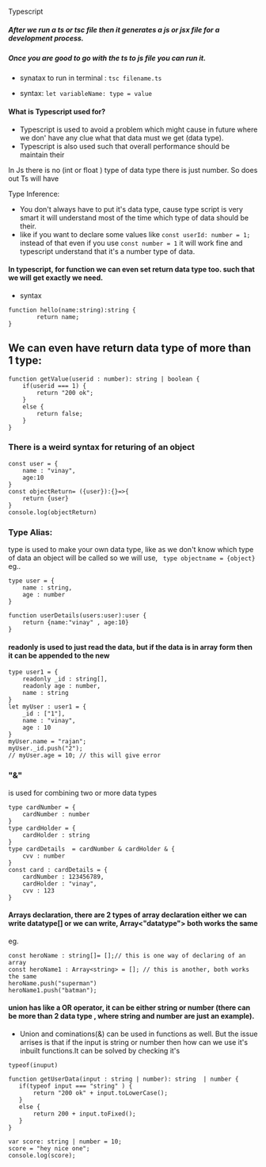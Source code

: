 Typescript
##### After we run a ts or tsc file then it generates a js or jsx file for a development process.
##### Once you are good to go with the ts to js file you can run it.
- synatax to run in terminal : ``` tsc filename.ts ```

- syntax:
``` let variableName: type = value ```
 
#### What is Typescript used for? 
- Typescript is used to avoid a problem which might cause in future where we don' have any clue what that data must we get (data type).
- Typescript is also used such that overall performance should be maintain their

In Js there is no (int or float ) type of data type there is just number. So does out Ts will have

Type Inference:
- You don't always have to put it's data type, cause type script is very smart it will understand most of the time which type of data should be their.
- like if you want to declare some values like  ``` const userId: number = 1; ``` 
instead of that even if you use ``` const number = 1 ``` it will work fine and typescript understand that it's a number type of data.

#### In typescript, for function we can even set return data type too. such that we will get exactly we need.
 - syntax
``` 
function hello(name:string):string {
        return name;
} 
```

We can even have return data type of more than 1 type:
- 
```
function getValue(userid : number): string | boolean {
    if(userid === 1) {
        return "200 ok";
    }
    else {
        return false;
    }
}
```
### There is a weird syntax for returing of an object

```
const user = {
    name : "vinay",
    age:10
}
const objectReturn= ({user}):{}=>{
    return {user}
}
console.log(objectReturn)
```

### Type Alias:
type is used to make your own data type, like as we don't know which type of data an object will be called so we will use, 
```  type objectname = {object} ```
eg..
```
type user = {
    name : string,
    age : number
}
 
function userDetails(users:user):user {
    return {name:"vinay" , age:10}
} 
```
#### readonly is used to just read the data, but if the data is in array form then it can be appended to the new 
```
type user1 = {
    readonly _id : string[],
    readonly age : number,
    name : string
}
let myUser : user1 = {
    _id : ["1"],
    name : "vinay",
    age : 10
}
myUser.name = "rajan";
myUser._id.push("2");
// myUser.age = 10; // this will give error

```

### "&" 
is used for combining two or more data types
```
type cardNumber = {
    cardNumber : number
}
type cardHolder = {
    cardHolder : string
}
type cardDetails  = cardNumber & cardHolder & {
    cvv : number
}
const card : cardDetails = {
    cardNumber : 123456789,
    cardHolder : "vinay",
    cvv : 123
}
```
#### Arrays declaration, there are 2 types of array declaration either we can write datatype[] or we can write, Array<"datatype"> both works the same

eg.
```
const heroName : string[]= [];// this is one way of declaring of an array
const heroName1 : Array<string> = []; // this is another, both works the same
heroName.push("superman")
heroName1.push("batman");
```

####  union has like a OR operator, it can be either string or number (there can be more than 2 data type , where string and number are just an example).
 - Union and cominations(&) can be used in functions as well. But the issue arrises is that if the input is string or number then how can we use it's inbuilt functions.It can be solved by checking it's

 ``` typeof(inuput) ```
 ```
 function getUserData(input : string | number): string  | number {
    if(typeof input === "string" ) {
        return "200 ok" + input.toLowerCase();
    }
    else {
        return 200 + input.toFixed();
    }
}
 ```
```
var score: string | number = 10;
score = "hey nice one";
console.log(score); 
```
